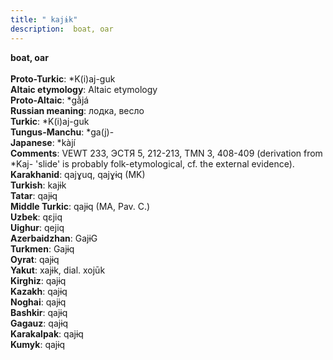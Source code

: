 ```yaml
---
title: " kajɨk"
description:  boat, oar
---
```

<p data-pagefind-weight="0.5">
<strong> boat, oar</strong><br><br>
<strong>Proto-Turkic</strong>:  *K(i)aj-guk<br>
<strong>Altaic etymology</strong>:  Altaic etymology<br>
<strong> Proto-Altaic</strong>:  *gằjá<br>
<strong>Russian meaning</strong>:  лодка, весло<br>
<strong>Turkic</strong>:  *K(i)aj-guk<br>
<strong>Tungus-Manchu</strong>:  *ga(j)-<br>
<strong>Japanese</strong>:  *kàjí<br>
<strong>Comments</strong>:  VEWT 233, ЭСТЯ 5, 212-213, TMN 3, 408-409 (derivation from *Kaj- 'slide' is probably folk-etymological, cf. the external evidence).<br>
<strong>Karakhanid</strong>:  qajɣuq, qajɣɨq (MK)<br>
<strong>Turkish</strong>:  kajɨk<br>
<strong>Tatar</strong>:  qajɨq<br>
<strong>Middle Turkic</strong>:  qajɨq (MA, Pav. C.)<br>
<strong>Uzbek</strong>:  qɛjiq<br>
<strong>Uighur</strong>:  qejiq<br>
<strong>Azerbaidzhan</strong>:  GajɨG<br>
<strong>Turkmen</strong>:  Gajɨq<br>
<strong>Oyrat</strong>:  qajɨq<br>
<strong>Yakut</strong>:  xajɨk, dial. xojūk<br>
<strong>Kirghiz</strong>:  qajɨq<br>
<strong>Kazakh</strong>:  qajɨq<br>
<strong>Noghai</strong>:  qajɨq<br>
<strong>Bashkir</strong>:  qajɨq<br>
<strong>Gagauz</strong>:  qajɨq<br>
<strong>Karakalpak</strong>:  qajɨq<br>
<strong>Kumyk</strong>:  qajɨq<br>

</p>
